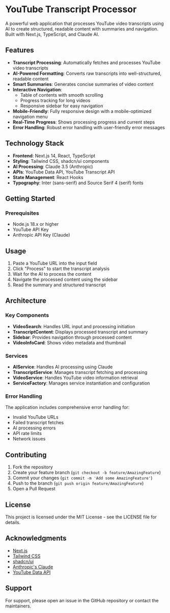 # YouTube Transcript Processor
A powerful web application that processes YouTube video transcripts using AI to create structured, readable content with summaries and navigation. Built with Next.js, TypeScript, and Claude AI.

## Features

- **Transcript Processing**: Automatically fetches and processes YouTube video transcripts
- **AI-Powered Formatting**: Converts raw transcripts into well-structured, readable content
- **Smart Summaries**: Generates concise summaries of video content
- **Interactive Navigation**: 
  - Table of contents with smooth scrolling
  - Progress tracking for long videos
  - Responsive sidebar for easy navigation
- **Mobile-Friendly**: Fully responsive design with a mobile-optimized navigation menu
- **Real-Time Progress**: Shows processing progress and current steps
- **Error Handling**: Robust error handling with user-friendly error messages

## Technology Stack

- **Frontend**: Next.js 14, React, TypeScript
- **Styling**: Tailwind CSS, shadcn/ui components
- **AI Processing**: Claude 3.5 (Anthropic)
- **APIs**: YouTube Data API, YouTube Transcript API
- **State Management**: React Hooks
- **Typography**: Inter (sans-serif) and Source Serif 4 (serif) fonts

## Getting Started

### Prerequisites

- Node.js 18.x or higher
- YouTube API Key
- Anthropic API Key (Claude)


## Usage

1. Paste a YouTube URL into the input field
2. Click "Process" to start the transcript analysis
3. Wait for the AI to process the content
4. Navigate the processed content using the sidebar
5. Read the summary and structured transcript

## Architecture

### Key Components

- **VideoSearch**: Handles URL input and processing initiation
- **TranscriptContent**: Displays processed transcript and summary
- **Sidebar**: Provides navigation through processed content
- **VideoInfoCard**: Shows video metadata and thumbnail

### Services

- **AIService**: Handles AI processing using Claude
- **TranscriptService**: Manages transcript fetching and processing
- **VideoService**: Handles YouTube video information retrieval
- **ServiceFactory**: Manages service instantiation and configuration

### Error Handling

The application includes comprehensive error handling for:
- Invalid YouTube URLs
- Failed transcript fetches
- AI processing errors
- API rate limits
- Network issues

## Contributing

1. Fork the repository
2. Create your feature branch (`git checkout -b feature/AmazingFeature`)
3. Commit your changes (`git commit -m 'Add some AmazingFeature'`)
4. Push to the branch (`git push origin feature/AmazingFeature`)
5. Open a Pull Request

## License

This project is licensed under the MIT License - see the LICENSE file for details.

## Acknowledgments

- [Next.js](https://nextjs.org/)
- [Tailwind CSS](https://tailwindcss.com/)
- [shadcn/ui](https://ui.shadcn.com/)
- [Anthropic's Claude](https://www.anthropic.com/)
- [YouTube Data API](https://developers.google.com/youtube/v3)

## Support

For support, please open an issue in the GitHub repository or contact the maintainers.
